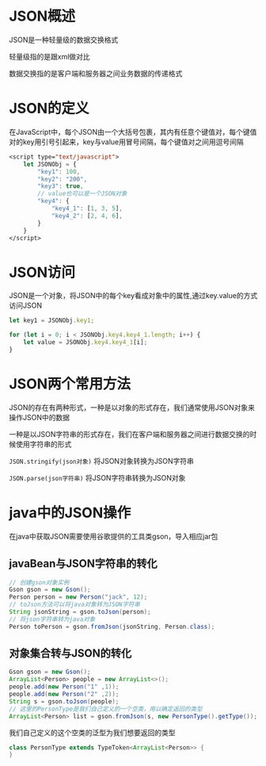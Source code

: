 # JSON概述

JSON是一种轻量级的数据交换格式

轻量级指的是跟xml做对比

数据交换指的是客户端和服务器之间业务数据的传递格式





# JSON的定义

在JavaScript中，每个JSON由一个大括号包裹，其内有任意个键值对，每个键值对的key用引号引起来，key与value用冒号间隔，每个键值对之间用逗号间隔

```jsp
<script type="text/javascript">
    let JSONObj = {
        "key1": 100,
        "key2": "200",
        "key3": true,
        // value也可以是一个JSON对象
        "key4": {
            "key4_1": [1, 3, 5],
            "key4_2": [2, 4, 6],
        }
    }
</script>
```





# JSON访问

JSON是一个对象，将JSON中的每个key看成对象中的属性,通过key.value的方式访问JSON

```javascript
let key1 = JSONObj.key1;

for (let i = 0; i < JSONObj.key4.key4_1.length; i++) {
    let value = JSONObj.key4.key4_1[i];
}
```





# JSON两个常用方法

JSON的存在有两种形式，一种是以对象的形式存在，我们通常使用JSON对象来操作JSON中的数据

一种是以JSON字符串的形式存在，我们在客户端和服务器之间进行数据交换的时候使用字符串的形式

`JSON.stringify(json对象)` 将JSON对象转换为JSON字符串

`JSON.parse(json字符串)` 将JSON字符串转换为JSON对象





# java中的JSON操作

在java中获取JSON需要使用谷歌提供的工具类gson，导入相应jar包



## javaBean与JSON字符串的转化

```java
// 创建gson对象实例
Gson gson = new Gson();
Person person = new Person("jack", 12);
// toJson方法可以将java对象转为JSON字符串
String jsonString = gson.toJson(person);
// 将json字符串转为java对象
Person toPerson = gson.fromJson(jsonString, Person.class);
```





## 对象集合转与JSON的转化

```java
Gson gson = new Gson();
ArrayList<Person> people = new ArrayList<>();
people.add(new Person("1" ,1));
people.add(new Person("2" ,2));
String s = gson.toJson(people);
// 这里的PersonType是我们自己定义的一个空类，用以确定返回的类型
ArrayList<Person> list = gson.fromJson(s, new PersonType().getType());
```



我们自己定义的这个空类的泛型为我们想要返回的类型

```java
class PersonType extends TypeToken<ArrayList<Person>> {
}
```

